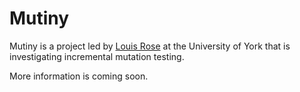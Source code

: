 # Mutiny
Mutiny is a project led by [Louis Rose](http://www.cs.york.ac.uk/~louis) at the University of York that is investigating incremental mutation testing.

More information is coming soon.
